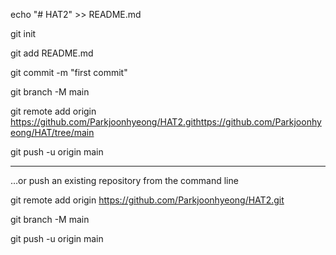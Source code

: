 
echo "# HAT2" >> README.md

git init

git add README.md

git commit -m "first commit"

git branch -M main

git remote add origin https://github.com/Parkjoonhyeong/HAT2.githttps://github.com/Parkjoonhyeong/HAT/tree/main

git push -u origin main

-----------------------------------------------------------------------------------------------------------------

…or push an existing repository from the command line

git remote add origin https://github.com/Parkjoonhyeong/HAT2.git

git branch -M main

git push -u origin main
